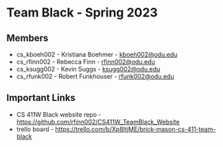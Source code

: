 # Team Black - Spring 2023

## Members

- cs_kboeh002 - Kristiana Boehmer - kboeh002@odu.edu
- cs_rfinn002 - Rebecca Finn - rfinn002@odu.edu
- cs_ksugg002 - Kevin Suggs - ksugg002@odu.edu
- cs_rfunk002 - Robert Funkhouser - rfunk002@odu.edu

## Important Links

- CS 411W Black website repo - <https://github.com/rfinn002/CS411W_TeamBlack_Website>
- trello board - https://trello.com/b/Xp8ItjME/brick-mason-cs-411-team-black
